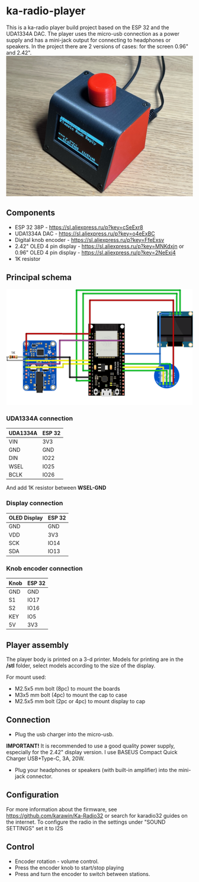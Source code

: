 # ka-radio-player
This is a ka-radio player build project based on the ESP 32 and the UDA1334A DAC. The player uses the micro-usb connection as a power supply and has a mini-jack output for connecting to headphones or speakers.
In the project there are 2 versions of cases: for the screen 0.96" and 2.42".
![alt text](https://github.com/DmitrySazonov/ka-radio-player/blob/aa57e16a981c3e718910af9d376a0b30e7d48dfe/images/image01.jpeg?raw=true)

## Components
- ESP 32 38P - https://sl.aliexpress.ru/p?key=cSeExr8
- UDA1334A DAC - https://sl.aliexpress.ru/p?key=o4eExBC
- Digital knob encoder - https://sl.aliexpress.ru/p?key=FfeExsv
- 2.42" OLED 4 pin display - https://sl.aliexpress.ru/p?key=MNKdxjn
or
0.96" OLED 4 pin display - https://sl.aliexpress.ru/p?key=2NeExj4
- 1K resistor


## Principal schema

![alt text](https://github.com/DmitrySazonov/ka-radio-player/blob/aa57e16a981c3e718910af9d376a0b30e7d48dfe/iradio_schema.png?raw=true)

### UDA1334A connection
| UDA1334A | ESP 32 |
|----------|--------|
| VIN      | 3V3    |
| GND      | GND    |
| DIN      | IO22 |
| WSEL     | IO25 |
| BCLK     | IO26 |

And add 1K resistor between **WSEL-GND**

### Display connection
| OLED Display | ESP 32 |
|--------------|--------|
| GND          | GND    |
| VDD          | 3V3    |
| SCK          | IO14   |
| SDA          | IO13   |

### Knob encoder connection
| Knob | ESP 32 |
|------|--------|
| GND  | GND    |
| S1   | IO17   |
| S2   | IO16   |
| KEY  | IO5    |
| 5V   | 3V3    |

## Player assembly

The player body is printed on a 3-d printer. Models for printing are in the **/stl** folder, select models according to the size of the display.

For mount used:
- M2.5x5 mm bolt (8pc) to mount the boards
- M3x5 mm bolt (4pc) to mount the cap to case
- M2.5x5 mm bolt (2pc or 4pc) to mount display to cap

## Connection

- Plug the usb charger into the micro-usb. 

**IMPORTANT!** 
It is recommended to use a good quality power supply, especially for the 2.42" display version. I use BASEUS Compact Quick Charger USB+Type-C, 3A, 20W.


- Plug your headphones or speakers (with built-in amplifier) into the mini-jack connector.

## Configuration

For more information about the firmware, see https://github.com/karawin/Ka-Radio32 or search for karadio32 guides on the internet.
To configure the radio in the settings under "SOUND SETTINGS" set it to I2S

## Control
- Encoder rotation - volume control.
- Press the encoder knob to start/stop playing
- Press and turn the encoder to switch between stations.

